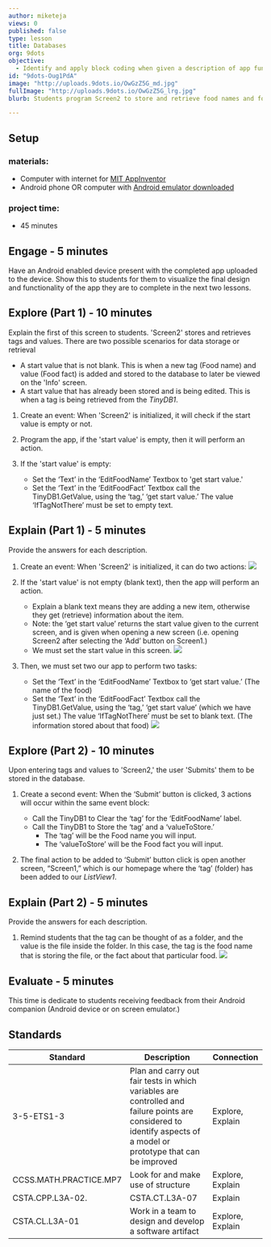```yaml
---
author: miketeja
views: 0
published: false
type: lesson
title: Databases
org: 9dots
objective: 
  - Identify and apply block coding when given a description of app functionality   SWBAT retrieve and store values to a database
id: "9dots-Oug1PdA"
image: "http://uploads.9dots.io/OwGzZ5G_md.jpg"
fullImage: "http://uploads.9dots.io/OwGzZ5G_lrg.jpg"
blurb: Students program Screen2 to store and retrieve food names and food facts to a database.

---
```


## Setup
### materials:
- Computer with internet for [MIT AppInventor](http://appinventor.mit.edu/explore/)
- Android phone OR computer with [Android emulator downloaded](http://appinventor.mit.edu/explore/ai2/setup-emulator.html)

### project time:
- 45 minutes

## Engage - 5 minutes
Have an Android enabled device present with the completed app uploaded to the device. Show this to students for them to visualize the final design and functionality of the app they are to complete in the next two lessons.

## Explore (Part 1) - 10 minutes
Explain the first of this screen to students. 'Screen2' stores and retrieves tags and values. There are two possible scenarios for data storage or retrieval

- A start value that is not blank. This is when a new tag (Food name) and value (Food fact) is added and stored to the database to later be viewed on the 'Info' screen. 
- A start value that has already been stored and is being edited. This is when a tag is being retrieved from the _TinyDB1_.


1. Create an event: When 'Screen2' is initialized, it will check if the start value is empty or not. 

2. Program the app, if the 'start value' is empty, then it will perform an action.

3. If the 'start value' is empty:
	- Set the ‘Text’ in the ‘EditFoodName’ Textbox to 'get start value.'
	- Set the ‘Text’ in the ‘EditFoodFact’ Textbox call the TinyDB1.GetValue, using the ‘tag,’ ‘get start value.’ The value ‘IfTagNotThere’ must be set to empty text. 

## Explain (Part 1) - 5 minutes
Provide the answers for each description.

1. Create an event: When 'Screen2' is initialized, it can do two actions:
![](http://uploads.9dots.io/Oug4xVd_md.jpg) 
2. If the 'start value' is not empty (blank text), then the app will perform an action.
	- Explain a blank text means they are adding a new item, otherwise they get (retrieve) information about the item.
	- Note: the ‘get start value’ returns the start value given to the current screen, and is given when opening a new screen (i.e. opening Screen2 after selecting the ‘Add’ button on Screen1.)
	- We must set the start value in this screen. 
![](http://uploads.9dots.io/OugK8YW_md.jpg) 

3. Then, we must set two our app to perform two tasks:

	- Set the ‘Text’ in the ‘EditFoodName’ Textbox to ‘get start value.’ (The name of the food)
	- Set the ‘Text’ in the ‘EditFoodFact’ Textbox call the TinyDB1.GetValue, using the ‘tag,’ ‘get start value’ (which we have just set.) The value ‘IfTagNotThere’ must be set to blank text. (The information stored about that food)
![](http://uploads.9dots.io/OugKPMP_md.jpg) 

## Explore (Part 2) - 10 minutes
Upon entering tags and values to 'Screen2,' the user 'Submits' them to be stored in the database. 

1. Create a second event: When the ‘Submit’ button is clicked, 3 actions will occur within the same event block:

	- Call the TinyDB1 to Clear the ‘tag’ for the ‘EditFoodName’ label. 
	- Call the TinyDB1 to Store the ‘tag’ and a ‘valueToStore.’
		- The ‘tag’ will be the Food name you will input. 
		- The ‘valueToStore’ will be the Food fact you will input. 
2. The final action to be added to ‘Submit’ button click is open another screen, “Screen1,” which is our homepage where the ‘tag’ (folder) has been added to our _ListView1_. 

## Explain (Part 2) - 5 minutes
Provide the answers for each description.

1. Remind students that the tag can be thought of as a folder, and the value is the file inside the folder. In this case, the tag is the food name that is storing the file, or the fact about that particular food. 
![](http://uploads.9dots.io/OugMxfD_md.jpg) 

## Evaluate - 5 minutes
This time is dedicate to students receiving feedback from their Android companion (Android device or on screen emulator.)

## Standards
| Standard      | Description   | Connection  |
| ------------- |---------------| ------|
| 3-5-ETS1-3 | Plan and carry out fair tests in which variables are controlled and failure points are considered to identify aspects of a model or prototype that can be improved | Explore, Explain |
| CCSS.MATH.PRACTICE.MP7 | Look for and make use of structure | Explore, Explain | 
| CSTA.CPP.L3A-02. | CSTA.CT.L3A-07 | Explain |
| CSTA.CL.L3A-01 | Work in a team to design and develop a software artifact | Explore, Explain |
